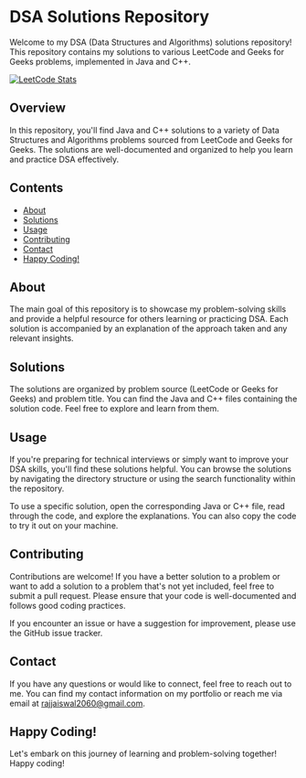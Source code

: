 # DSA Solutions Repository

Welcome to my DSA (Data Structures and Algorithms) solutions repository! This repository contains my solutions to various LeetCode and Geeks for Geeks problems, implemented in Java and C++.

[![LeetCode Stats](https://leetcard.jacoblin.cool/raj2060?theme=nord&font=Noto%20Serif%20Hebrew)](https://leetcard.jacoblin.cool/)

## Overview

In this repository, you'll find Java and C++ solutions to a variety of Data Structures and Algorithms problems sourced from LeetCode and Geeks for Geeks. The solutions are well-documented and organized to help you learn and practice DSA effectively.

## Contents

- [About](#about)
- [Solutions](#solutions)
- [Usage](#usage)
- [Contributing](#contributing)
- [Contact](#contact)
- [Happy Coding!](#happy-coding)

## About

The main goal of this repository is to showcase my problem-solving skills and provide a helpful resource for others learning or practicing DSA. Each solution is accompanied by an explanation of the approach taken and any relevant insights.

## Solutions

The solutions are organized by problem source (LeetCode or Geeks for Geeks) and problem title. You can find the Java and C++ files containing the solution code. Feel free to explore and learn from them.

## Usage

If you're preparing for technical interviews or simply want to improve your DSA skills, you'll find these solutions helpful. You can browse the solutions by navigating the directory structure or using the search functionality within the repository.

To use a specific solution, open the corresponding Java or C++ file, read through the code, and explore the explanations. You can also copy the code to try it out on your machine.

## Contributing

Contributions are welcome! If you have a better solution to a problem or want to add a solution to a problem that's not yet included, feel free to submit a pull request. Please ensure that your code is well-documented and follows good coding practices.

If you encounter an issue or have a suggestion for improvement, please use the GitHub issue tracker.

## Contact

If you have any questions or would like to connect, feel free to reach out to me. You can find my contact information on my portfolio or reach me via email at [rajjaiswal2060@gmail.com](mailto:rajjaiswal2060@gmail.com).

## Happy Coding!

Let's embark on this journey of learning and problem-solving together! Happy coding!
